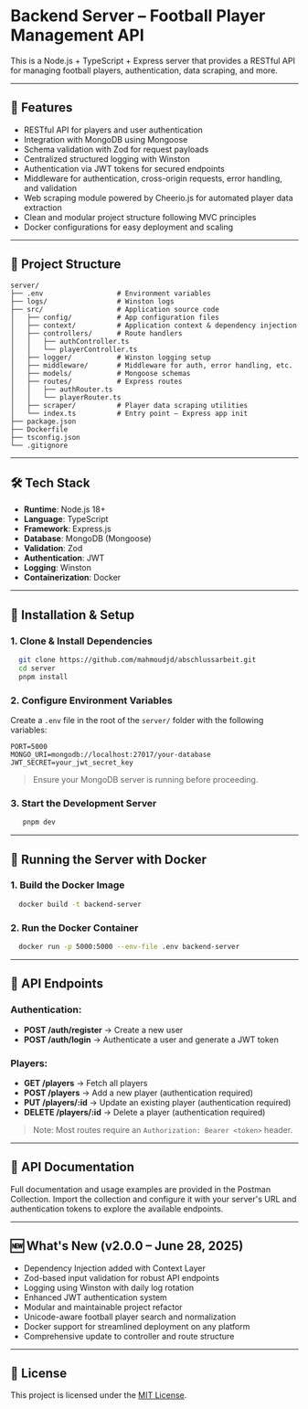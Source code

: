 # Backend Server – Football Player Management API

This is a Node.js + TypeScript + Express server that provides a RESTful API for managing football players, authentication, data scraping, and more.

---

## 🚀 Features

- RESTful API for players and user authentication
- Integration with MongoDB using Mongoose
- Schema validation with Zod for request payloads
- Centralized structured logging with Winston
- Authentication via JWT tokens for secured endpoints
- Middleware for authentication, cross-origin requests, error handling, and validation
- Web scraping module powered by Cheerio.js for automated player data extraction
- Clean and modular project structure following MVC principles
- Docker configurations for easy deployment and scaling

---

## 📁 Project Structure
```
server/
├── .env                  # Environment variables
├── logs/                 # Winston logs
├── src/                  # Application source code
│   ├── config/           # App configuration files
│   ├── context/          # Application context & dependency injection
│   ├── controllers/      # Route handlers
│   │   ├── authController.ts
│   │   └── playerController.ts
│   ├── logger/           # Winston logging setup
│   ├── middleware/       # Middleware for auth, error handling, etc.
│   ├── models/           # Mongoose schemas
│   ├── routes/           # Express routes
│   │   ├── authRouter.ts
│   │   └── playerRouter.ts
│   ├── scraper/          # Player data scraping utilities
│   └── index.ts          # Entry point – Express app init
├── package.json
├── Dockerfile
├── tsconfig.json
└── .gitignore
```

---

## 🛠️ Tech Stack

- **Runtime**: Node.js 18+
- **Language**: TypeScript
- **Framework**: Express.js
- **Database**: MongoDB (Mongoose)
- **Validation**: Zod
- **Authentication**: JWT
- **Logging**: Winston
- **Containerization**: Docker

---

## 🔧 Installation & Setup

### 1. Clone & Install Dependencies

```bash
  git clone https://github.com/mahmoudjd/abschlussarbeit.git
  cd server
  pnpm install
```
### 2. Configure Environment Variables

Create a `.env` file in the root of the `server/` folder with the following variables:

```
PORT=5000
MONGO_URI=mongodb://localhost:27017/your-database
JWT_SECRET=your_jwt_secret_key
```
> Ensure your MongoDB server is running before proceeding.

### 3. Start the Development Server

```bash
   pnpm dev
```
---

## 🐳 Running the Server with Docker

### 1. Build the Docker Image
```bash
  docker build -t backend-server
```

### 2. Run the Docker Container

```bash
  docker run -p 5000:5000 --env-file .env backend-server
```

---

## 🔐 API Endpoints

### Authentication:
- **POST /auth/register** → Create a new user
- **POST /auth/login** → Authenticate a user and generate a JWT token

### Players:
- **GET /players** → Fetch all players
- **POST /players** → Add a new player (authentication required)
- **PUT /players/:id** → Update an existing player (authentication required)
- **DELETE /players/:id** → Delete a player (authentication required)

> Note: Most routes require an `Authorization: Bearer <token>` header.

---

## 📄 API Documentation

Full documentation and usage examples are provided in the Postman Collection. Import the collection and configure it with your server's URL and authentication tokens to explore the available endpoints.

---

## 🆕 What's New (v2.0.0 – June 28, 2025)

- Dependency Injection added with Context Layer
- Zod-based input validation for robust API endpoints
- Logging using Winston with daily log rotation
- Enhanced JWT authentication system
- Modular and maintainable project refactor
- Unicode-aware football player search and normalization
- Docker support for streamlined deployment on any platform
- Comprehensive update to controller and route structure

---

## 📃 License

This project is licensed under the [MIT License](LICENSE).




